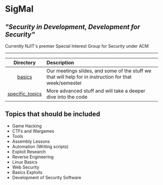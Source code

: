 # SigMal

##  _"Security in Development, Development for Security"_


Currently NJIT's premier Special Interest Group for Security under ACM

--------
| Directory                             | Description
|:---:                                 |:----
|[basics](./basics)                     | Our meetings slides, and some of the stuff we that will help for in instruction for that week/semester
|[specific_topics](./specific_topics)   | More advanced stuff and will take a deeper dive into the code


## Topics that should be included
* Game Hacking
* CTFs and Wargames
* Tools
* Assembly Lessons
* Automation (Writing scripts)
* Exploit Research
* Reverse Engineering
* Linux Basics
* Web Security
* Basics Exploits
* Development of Security Software
